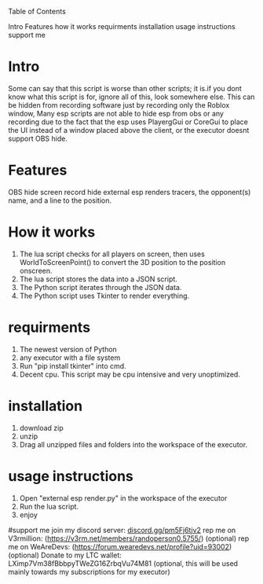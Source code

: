 
Table of Contents

Intro
Features
how it works
requirments
installation
usage instructions
support me

# Intro
Some can say that this script is worse than other scripts; it is.if you dont know what this script is for, ignore all of this, look somewhere else. This can be hidden from recording software just by recording only the Roblox window, Many esp scripts are not able to hide esp from obs or any recording due to the fact that the esp uses PlayergGui or CoreGui to place the UI instead of a window placed above the client, or the executor doesnt support OBS hide.

# Features
OBS hide
screen record hide
external esp
renders tracers, the opponent(s) name, and a line to the position.

# How it works
1. The lua script checks for all players on screen, then uses WorldToScreenPoint() to convert the 3D position to the position onscreen.
2. The lua script stores the data into a JSON script.
3. The Python script iterates through the JSON data.
4. The Python script uses Tkinter to render everything.

# requirments
1. The newest version of Python
2. any executor with a file system
3. Run "pip install tkinter" into cmd.
4. Decent cpu. This script may be cpu intensive and very unoptimized.

# installation
1. download  zip
2. unzip
3. Drag all unzipped files and folders into the workspace of the executor.

# usage instructions
1. Open "external esp render.py" in the workspace of the executor
2. Run the lua script.
3. enjoy

#support me
join my discord server: [discord.gg/pm5Fj6tjv2](https://discord.com/invite/pm5Fj6tjv2)
rep me on V3rmillion: (https://v3rm.net/members/randoperson0.5755/) (optional)
rep me on WeAreDevs: (https://forum.wearedevs.net/profile?uid=93002) (optional)
Donate to my LTC wallet: LXimp7Vm38fBbbpyTWeZG16ZrbqVu74M81 (optional, this will be used mainly towards my subscriptions for my executor)

